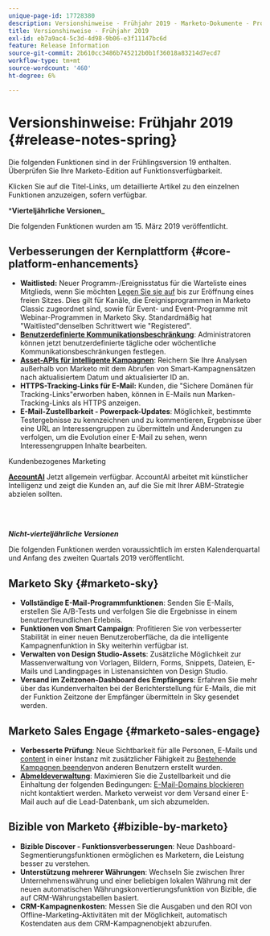 ```yaml
---
unique-page-id: 17728380
description: Versionshinweise - Frühjahr 2019 - Marketo-Dokumente - Produktdokumentation
title: Versionshinweise - Frühjahr 2019
exl-id: eb7a9ac4-5c3d-4d98-9b06-e3f11147bc6d
feature: Release Information
source-git-commit: 2b610cc3486b745212b0b1f36018a83214d7ecd7
workflow-type: tm+mt
source-wordcount: '460'
ht-degree: 6%

---
```


# Versionshinweise: Frühjahr 2019 {#release-notes-spring}

Die folgenden Funktionen sind in der Frühlingsversion 19 enthalten. Überprüfen Sie Ihre Marketo-Edition auf Funktionsverfügbarkeit.

Klicken Sie auf die Titel-Links, um detaillierte Artikel zu den einzelnen Funktionen anzuzeigen, sofern verfügbar.

***Vierteljährliche Versionen_**

Die folgenden Funktionen wurden am 15. März 2019 veröffentlicht.

## Verbesserungen der Kernplattform {#core-platform-enhancements}

* **Waitlisted:** Neuer Programm-/Ereignisstatus für die Warteliste eines Mitglieds, wenn Sie möchten [Legen Sie sie auf](/help/marketo/product-docs/core-marketo-concepts/smart-campaigns/program-flow-actions/change-program-status.md) bis zur Eröffnung eines freien Sitzes. Dies gilt für Kanäle, die Ereignisprogrammen in Marketo Classic zugeordnet sind, sowie für Event- und Event-Programme mit Webinar-Programmen in Marketo Sky. Standardmäßig hat &quot;Waitlisted&quot;denselben Schrittwert wie &quot;Registered&quot;.
* **[Benutzerdefinierte Kommunikationsbeschränkung](/help/marketo/product-docs/administration/email-setup/enable-communication-limits.md)**: Administratoren können jetzt benutzerdefinierte tägliche oder wöchentliche Kommunikationsbeschränkungen festlegen.
* **[Asset-APIs für intelligente Kampagnen](https://experienceleague.adobe.com/en/docs/marketo-developer/marketo/rest/assets/smart-campaigns)**: Reichern Sie Ihre Analysen außerhalb von Marketo mit dem Abrufen von Smart-Kampagnensätzen nach aktualisiertem Datum und aktualisierter ID an.
* **HTTPS-Tracking-Links für E-Mail:** Kunden, die &quot;Sichere Domänen für Tracking-Links&quot;erworben haben, können in E-Mails nun Marken-Tracking-Links als HTTPS anzeigen.
* **E-Mail-Zustellbarkeit - Powerpack-Updates**: Möglichkeit, bestimmte Testergebnisse zu kennzeichnen und zu kommentieren, Ergebnisse über eine URL an Interessengruppen zu übermitteln und Änderungen zu verfolgen, um die Evolution einer E-Mail zu sehen, wenn Interessengruppen Inhalte bearbeiten.

Kundenbezogenes Marketing

**[AccountAI](/help/marketo/product-docs/target-account-management/account-profiling/account-profiling-ranking-and-tuning.md)** Jetzt allgemein verfügbar. AccountAI arbeitet mit künstlicher Intelligenz und zeigt die Kunden an, auf die Sie mit Ihrer ABM-Strategie abzielen sollten.

<br> 

**_Nicht-vierteljährliche Versionen_**

Die folgenden Funktionen werden voraussichtlich im ersten Kalenderquartal und Anfang des zweiten Quartals 2019 veröffentlicht.

## Marketo Sky {#marketo-sky}

* **Vollständige E-Mail-Programmfunktionen**: Senden Sie E-Mails, erstellen Sie A/B-Tests und verfolgen Sie die Ergebnisse in einem benutzerfreundlichen Erlebnis.
* **Funktionen von Smart Campaign**: Profitieren Sie von verbesserter Stabilität in einer neuen Benutzeroberfläche, da die intelligente Kampagnenfunktion in Sky weiterhin verfügbar ist.
* **Verwalten von Design Studio-Assets**: Zusätzliche Möglichkeit zur Massenverwaltung von Vorlagen, Bildern, Forms, Snippets, Dateien, E-Mails und Landingpages in Listenansichten von Design Studio.
* **Versand im Zeitzonen-Dashboard des Empfängers**: Erfahren Sie mehr über das Kundenverhalten bei der Berichterstellung für E-Mails, die mit der Funktion Zeitzone der Empfänger übermitteln in Sky gesendet werden.

## Marketo Sales Engage {#marketo-sales-engage}

* **Verbesserte Prüfung**: Neue Sichtbarkeit für alle Personen, E-Mails und [content](/help/marketo/product-docs/marketo-sales-connect/templates/view-template-list-as-another-user.md) in einer Instanz mit zusätzlicher Fähigkeit zu [Bestehende Kampagnen beenden](/help/marketo/product-docs/marketo-sales-connect/campaigns/view-campaigns-list-as-another-user.md)von anderen Benutzern erstellt wurden.
* **[Abmeldeverwaltung](/help/marketo/product-docs/marketo-sales-connect/email/unsubscribes/marketo-unsubscribe-check.md)**: Maximieren Sie die Zustellbarkeit und die Einhaltung der folgenden Bedingungen: [E-Mail-Domains blockieren](/help/marketo/product-docs/marketo-sales-connect/admin/blocked-domains.md) nicht kontaktiert werden. Marketo verweist vor dem Versand einer E-Mail auch auf die Lead-Datenbank, um sich abzumelden.

## Bizible von Marketo {#bizible-by-marketo}

* **Bizible Discover - Funktionsverbesserungen**: Neue Dashboard-Segmentierungsfunktionen ermöglichen es Marketern, die Leistung besser zu verstehen.
* **Unterstützung mehrerer Währungen**: Wechseln Sie zwischen Ihrer Unternehmenswährung und einer beliebigen lokalen Währung mit der neuen automatischen Währungskonvertierungsfunktion von Bizible, die auf CRM-Währungstabellen basiert.
* **CRM-Kampagnenkosten**: Messen Sie die Ausgaben und den ROI von Offline-Marketing-Aktivitäten mit der Möglichkeit, automatisch Kostendaten aus dem CRM-Kampagnenobjekt abzurufen.
